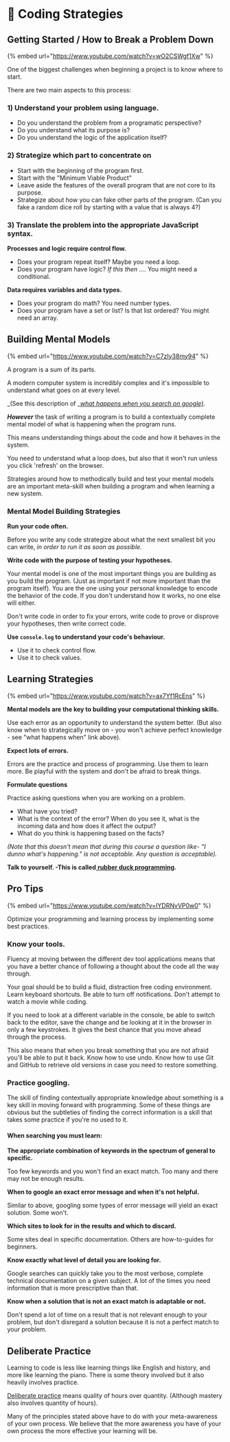 # 📒 Coding Strategies

## Getting Started / How to Break a Problem Down

{% embed url="https://www.youtube.com/watch?v=wO2CSWgf1Xw" %}

One of the biggest challenges when beginning a project is to know where to start.

There are two main aspects to this process:

### 1) Understand your problem using language.

* Do you understand the problem from a programatic perspective?
* Do you understand what its purpose is?
* Do you understand the logic of the application itself? 

### 2) Strategize which part to concentrate on

* Start with the beginning of the program first.
* Start with the "Minimum Viable Product"
* Leave aside the features of the overall program that are not core to its purpose.
* Strategize about how you can fake other parts of the program. (Can you fake a random dice roll by starting with a value that is always 4?)

### 3) Translate the problem into the appropriate JavaScript syntax.

**Processes and logic require control flow.**

* Does your program repeat itself? Maybe you need a loop.
* Does your program have logic? _If this then ...._ You might need a conditional.

**Data requires variables and data types.**

* Does your program do math? You need number types.
* Does your program have a set or list? Is that list ordered? You might need an array.

## Building Mental Models

{% embed url="https://www.youtube.com/watch?v=C7zIy38my94" %}

A program is a sum of its parts.

A modern computer system is incredibly complex and it's impossible to understand what goes on at every level.

_(See this description of _[_what happens when you search on google)_](https://github.com/alex/what-happens-when).

_**However**_ the task of writing a program is to build a contextually complete mental model of what is happening when the program runs.

This means understanding things about the code and how it behaves in the system.

You need to understand what a loop does, but also that it won't run unless you click 'refresh' on the browser.

Strategies around how to methodically build and test your mental models are an important meta-skill when building a program and when learning a new system.

### Mental Model Building Strategies

**Run your code often.**

Before you write any code strategize about what the next smallest bit you can write, _in order to run it as soon as possible._

**Write code with the purpose of testing your hypotheses.**

Your mental model is one of the most important things you are building as you build the program. (Just as important if not more important than the program itself). You are the one using your personal knowledge to encode the behavior of the code. If you don't understand how it works, no one else will either.

Don't write code in order to fix your errors, write code to prove or disprove your hypotheses, then write correct code.

**Use `console.log` to understand your code's behaviour.**

* Use it to check control flow.
* Use it to check values.

## Learning Strategies

{% embed url="https://www.youtube.com/watch?v=ax7Yf1RcEns" %}

**Mental models are the key to building your computational thinking skills.**

Use each error as an opportunity to understand the system better. (But also know when to strategically move on - you won't achieve perfect knowledge - see "what happens when" link above).

**Expect lots of errors.**

Errors are the practice and process of programming. Use them to learn more. Be playful with the system and don't be afraid to break things.

**Formulate questions**

Practice asking questions when you are working on a problem.

* What have you tried?
* What is the context of the error? When do you see it, what is the incoming data and how does it affect the output?
* What do you think is happening based on the facts?

_(Note that this doesn't mean that during this course a question like- "I dunno what's happening." is not acceptable. Any question is acceptable)._

**Talk to yourself. -This is called**[ **rubber duck programming**](https://rubberduckdebugging.com)**.**

## Pro Tips

{% embed url="https://www.youtube.com/watch?v=IYDRNvVP0w0" %}

Optimize your programming and learning process by implementing some best practices.

### Know your tools.

Fluency at moving between the different dev tool applications means that you have a better chance of following a thought about the code all the way through.

Your goal should be to build a fluid, distraction free coding environment. Learn keyboard shortcuts. Be able to turn off notifications. Don't attempt to watch a movie while coding.

If you need to look at a different variable in the console, be able to switch back to the editor, save the change and be looking at it in the browser in only a few keystrokes. It gives the best chance that you move ahead through the process.

This also means that when you break something that you are not afraid you'll be able to put it back. Know how to use undo. Know how to use Git and GitHub to retrieve old versions in case you need to restore something.

### Practice googling.

The skill of finding contextually appropriate knowledge about something is a key skill in moving forward with programming. Some of these things are obvious but the subtleties of finding the correct information is a skill that takes some practice if you're no used to it.

#### When searching you must learn:

**The appropriate combination of keywords in the spectrum of general to specific.**

Too few keywords and you won't find an exact match. Too many and there may not be enough results.

**When to google an exact error message and when it's not helpful.**

Similar to above, googling some types of error message will yield an exact solution. Some won't.

**Which sites to look for in the results and which to discard.**

Some sites deal in specific documentation. Others are how-to-guides for beginners.

**Know exactly what level of detail you are looking for.**

Google searches can quickly take you to the most verbose, complete technical documentation on a given subject. A lot of the times you need information that is more prescriptive than that.

**Know when a solution that is not an exact match is adaptable or not.**

Don't spend a lot of time on a result that is not relevant enough to your problem, but don't disregard a solution because it is not a perfect match to your problem.

## Deliberate Practice

Learning to code is less like learning things like English and history, and more like learning the piano. There is some theory involved but it also heavily involves practice.

[Deliberate practice](https://en.wikipedia.org/wiki/Practice_\(learning_method\)#Deliberate_practice) means quality of hours over quantity. (Although mastery also involves quantity of hours).

Many of the principles stated above have to do with your meta-awareness of your own process. We believe that the more awareness you have of your own process the more effective your learning will be.
